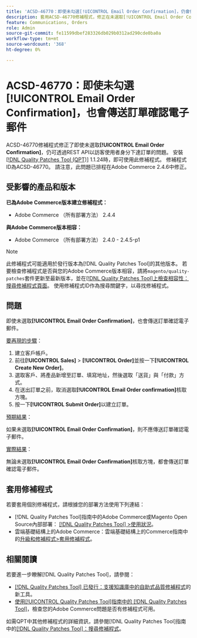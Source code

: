 ```yaml
---
title: 'ACSD-46770：即使未勾選[!UICONTROL Email Order Confirmation]，仍會傳送訂單確認電子郵件'
description: 套用ACSD-46770修補程式，修正在未選取[!UICONTROL Email Order Confirmation]時仍傳送訂單確認電子郵件的Adobe Commerce問題。
feature: Communications, Orders
role: Admin
source-git-commit: fe11599dbef283326db029b0312ad290cde0ba0a
workflow-type: tm+mt
source-wordcount: '368'
ht-degree: 0%

---
```


# ACSD-46770：即使未勾選&#x200B;**[!UICONTROL Email Order Confirmation]**，也會傳送訂單確認電子郵件

ACSD-46770修補程式修正了即使未選取&#x200B;**[!UICONTROL Email Order Confirmation]**，仍可透過REST API以訪客使用者身分下達訂單的問題。 安裝[[!DNL Quality Patches Tool (QPT)]](https://experienceleague.adobe.com/en/docs/commerce-knowledge-base/kb/announcements/commerce-announcements/magento-quality-patches-released-new-tool-to-self-serve-quality-patches) 1.1.24時，即可使用此修補程式。 修補程式ID為ACSD-46770。 請注意，此問題已排程在Adobe Commerce 2.4.6中修正。

## 受影響的產品和版本

**已為Adobe Commerce版本建立修補程式：**

* Adobe Commerce （所有部署方法） 2.4.4

**與Adobe Commerce版本相容：**

* Adobe Commerce （所有部署方法） 2.4.0 - 2.4.5-p1

>[!NOTE]
>
>此修補程式可能適用於發行版本為[!DNL Quality Patches Tool]的其他版本。 若要檢查修補程式是否與您的Adobe Commerce版本相容，請將`magento/quality-patches`套件更新至最新版本，並在[[!DNL Quality Patches Tool]上檢查相容性：搜尋修補程式頁面](https://experienceleague.adobe.com/tools/commerce-quality-patches/index.html)。 使用修補程式ID作為搜尋關鍵字，以尋找修補程式。

## 問題

即使未選取&#x200B;**[!UICONTROL Email Order Confirmation]**，也會傳送訂單確認電子郵件。

<u>要再現的步驟</u>：

1. 建立客戶帳戶。
1. 前往&#x200B;**[!UICONTROL Sales]** > **[!UICONTROL Order]**&#x200B;並按一下&#x200B;**[!UICONTROL Create New Order]**。
1. 選取客戶、將產品新增至訂單、填寫地址，然後選取「送貨」與「付款」方式。
1. 在送出訂單之前，取消選取&#x200B;**[!UICONTROL Email Order confirmation]**&#x200B;核取方塊。
1. 按一下&#x200B;**[!UICONTROL Submit Order]**&#x200B;以建立訂單。

<u>預期結果</u>：

如果未選取&#x200B;**[!UICONTROL Email Order Confirmation]**，則不應傳送訂單確認電子郵件。

<u>實際結果</u>：

無論未選取&#x200B;**[!UICONTROL Email Order Confirmation]**&#x200B;核取方塊，都會傳送訂單確認電子郵件。

## 套用修補程式

若要套用個別修補程式，請根據您的部署方法使用下列連結：

* [!DNL Quality Patches Tool]指南中的Adobe Commerce或Magento Open Source內部部署： [[!DNL Quality Patches Tool] >使用狀況](/help/tools/quality-patches-tool/usage.md)。
* 雲端基礎結構上的Adobe Commerce：雲端基礎結構上的Commerce指南中的[升級和修補程式>套用修補程式](https://experienceleague.adobe.com/docs/commerce-cloud-service/user-guide/develop/upgrade/apply-patches.html)。

## 相關閱讀

若要進一步瞭解[!DNL Quality Patches Tool]，請參閱：

* [[!DNL Quality Patches Tool] 已發行：支援知識庫中的自助式品質修補程式](https://experienceleague.adobe.com/en/docs/commerce-knowledge-base/kb/announcements/commerce-announcements/magento-quality-patches-released-new-tool-to-self-serve-quality-patches)的新工具。
* [使用[!UICONTROL Quality Patches Tool]指南中的 [!DNL Quality Patches Tool]](/help/tools/quality-patches-tool/patches-available-in-qpt/check-patch-for-magento-issue-with-magento-quality-patches.md)，檢查您的Adobe Commerce問題是否有修補程式可用。


如需QPT中其他修補程式的詳細資訊，請參閱[!DNL Quality Patches Tool]指南中的[[!DNL Quality Patches Tool]：搜尋修補程式](https://experienceleague.adobe.com/tools/commerce-quality-patches/index.html)。
